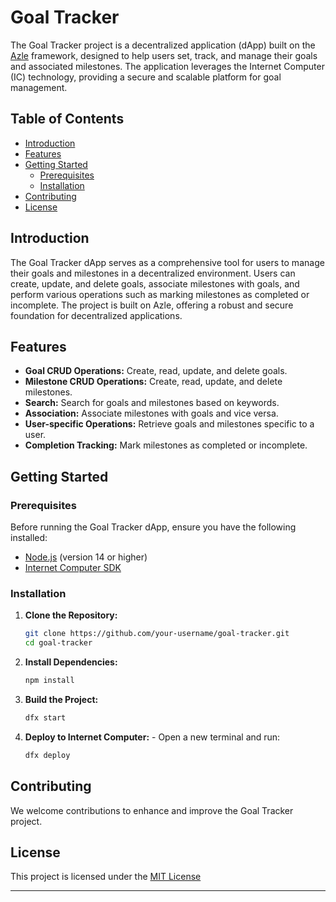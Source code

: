 # Goal Tracker

The Goal Tracker project is a decentralized application (dApp) built on the [Azle](https://azle.io/) framework, designed to help users set, track, and manage their goals and associated milestones. The application leverages the Internet Computer (IC) technology, providing a secure and scalable platform for goal management.

## Table of Contents

- [Introduction](#introduction)
- [Features](#features)
- [Getting Started](#getting-started)
  - [Prerequisites](#prerequisites)
  - [Installation](#installation)
- [Contributing](#contributing)
- [License](#license)

## Introduction

The Goal Tracker dApp serves as a comprehensive tool for users to manage their goals and milestones in a decentralized environment. Users can create, update, and delete goals, associate milestones with goals, and perform various operations such as marking milestones as completed or incomplete. The project is built on Azle, offering a robust and secure foundation for decentralized applications.

## Features

- **Goal CRUD Operations:** Create, read, update, and delete goals.
- **Milestone CRUD Operations:** Create, read, update, and delete milestones.
- **Search:** Search for goals and milestones based on keywords.
- **Association:** Associate milestones with goals and vice versa.
- **User-specific Operations:** Retrieve goals and milestones specific to a user.
- **Completion Tracking:** Mark milestones as completed or incomplete.

## Getting Started

### Prerequisites

Before running the Goal Tracker dApp, ensure you have the following installed:

- [Node.js](https://nodejs.org/) (version 14 or higher)
- [Internet Computer SDK](https://sdk.dfinity.org/docs/download.html)

### Installation

1. **Clone the Repository:**

   ```bash
   git clone https://github.com/your-username/goal-tracker.git
   cd goal-tracker
   ```

2. **Install Dependencies:**

   ```bash
   npm install
   ```

3. **Build the Project:**

   ```bash
   dfx start
   ```

4. **Deploy to Internet Computer:** - Open a new terminal and run:

   ```bash
   dfx deploy
   ```



## Contributing

We welcome contributions to enhance and improve the Goal Tracker project.

## License

This project is licensed under the [MIT License](LICENSE.md)

---
